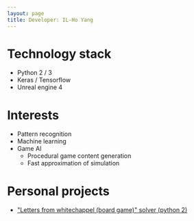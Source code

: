 ```yaml
---
layout: page
title: Developer: IL-Ho Yang
---
```


# Technology stack

- Python 2 / 3
- Keras / Tensorflow
- Unreal engine 4

# Interests

- Pattern recognition
- Machine learning
- Game AI
  - Procedural game content generation
  - Fast approximation of simulation
  
# Personal projects

- ["Letters from whitechappel (board game)" solver (python 2)](./LFW_Solver/readme.md)
